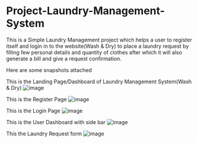 # Project-Laundry-Management-System
This is a Simple Laundry Management project which helps a user to register itself and login in to the website(Wash & Dry) to place a laundry request by filling few personal details and quantity of clothes after which it will also generate a bill and give a request confirmation.

Here are some snapshots attached

This is the Landing Page/Dashboard of Laundry Management System(Wash & Dry)
![image](https://user-images.githubusercontent.com/78336750/215573045-86e25ea8-92ca-4666-a484-0966e7c3fa27.png)



This is the Register Page
![image](https://user-images.githubusercontent.com/78336750/215574507-668e537f-dbf1-4e0d-afa6-cf22c4508984.png)



This is the Login Page
![image](https://user-images.githubusercontent.com/78336750/215574953-18793662-5730-40c2-bcc5-69c1769d37d1.png)



This is the User Dashboard with side bar
![image](https://user-images.githubusercontent.com/78336750/215575230-4e6ec899-da29-44b3-b43c-4843e9376b16.png)

This the Laundry Request form
![image](https://user-images.githubusercontent.com/78336750/215575841-1632e7ad-8f4b-44d3-b724-c60ea50408fe.png)

